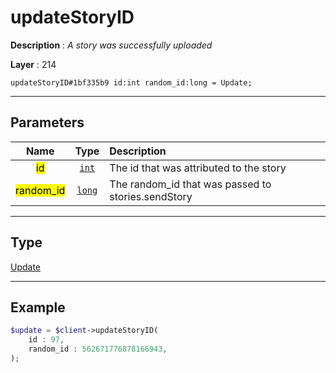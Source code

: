 # updateStoryID

**Description** : *A story was successfully uploaded*

**Layer** : 214

```tl
updateStoryID#1bf335b9 id:int random_id:long = Update;
```

---

## Parameters

| Name | Type | Description |
| :---: | :---: | :--- |
| <mark>id</mark> | [`int`](type/int) | The id that was attributed to the story |
| <mark>random_id</mark> | [`long`](type/long) | The random_id that was passed to stories.sendStory |

---

## Type

[Update](type/Update)

---

## Example

```php
$update = $client->updateStoryID(
	id : 97,
	random_id : 562671776878166943,
);
```
